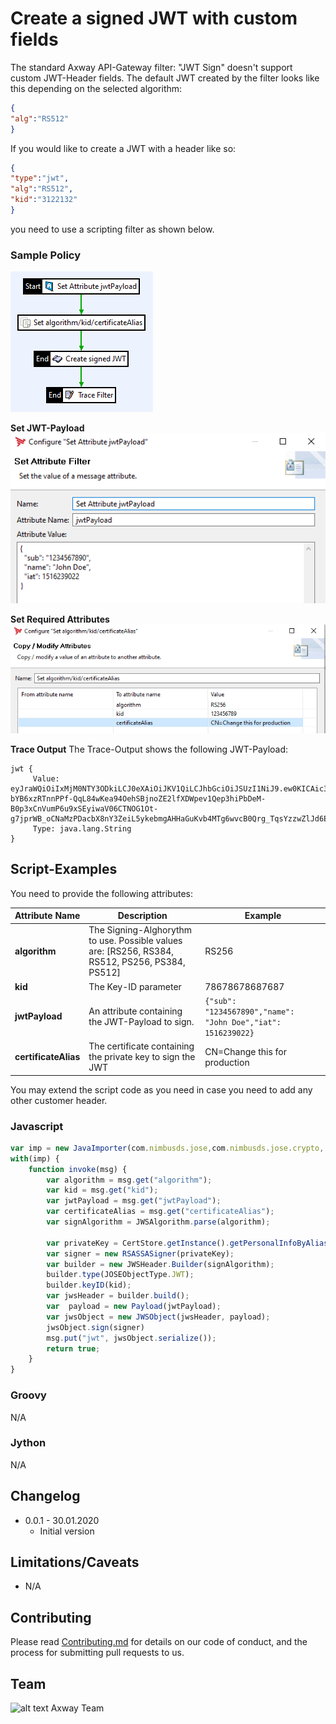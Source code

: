 # Create a signed JWT with custom fields

The standard Axway API-Gateway filter: "JWT Sign" doesn't support custom JWT-Header fields. The
default JWT created by the filter looks like this depending on the selected algorithm:
```json
{
"alg":"RS512"
}
```
If you would like to create a JWT with a header like so:
```json
{
"type":"jwt",
"alg":"RS512",
"kid":"3122132"
}
```
you need to use a scripting filter as shown below.

### Sample Policy ###
![Sample-Policy](./images/sample-policy.png)

__Set JWT-Payload__  
![Sample-Policy](./images/set-jwt-payload.png)

__Set Required Attributes__  
![Sample-Policy](./images/set-attributes.png)

__Trace Output__
The Trace-Output shows the following JWT-Payload:  
```
jwt {
     Value: eyJraWQiOiIxMjM0NTY3ODkiLCJ0eXAiOiJKV1QiLCJhbGciOiJSUzI1NiJ9.ew0KICAic3ViIjogIjEyMzQ1Njc4OTAiLA0KICAibmFtZSI6ICJKb2huIERvZSIsDQogICJpYXQiOiAxNTE2MjM5MDIyDQp9.lg6Fhz12DgIXAp9kLjNXPLvsZ8BitCs2N3l1ILDs9nS8r8GNyoFZFkkYUJvtGtdGBjrte-bYB6xzRTnnPPf-QqL84wKea94OehSBjnoZE2lfXDWpev1Qep3hiPbDeM-B0p3xCnVumP6u9xSEyiwaV06CTNOG1Ot-g7jprWB_oCNaMzPDacbX8nY3ZeiL5ykebmgAHHaGuKvb4MTg6wvcB0Qrg_TqsYzzwZlJd6ERqtdbmPzQC3uf3L988CKbOUyCoFhQcgq7aBxuWBlZMeWOygqXhrlejTO6hlvYvmrf0AqsXqqpS1WBqapeSFdmpaFpW9vigGYgha3Qy4KbxKBMdg
     Type: java.lang.String
}
```

## Script-Examples

You need to provide the following attributes:  

| Attribute&nbsp;Name | Description | Example |
| ----------- | --------- | ------------- |
| **algorithm** | The Signing-Alghorythm to use. Possible values are: [RS256, RS384, RS512, PS256, PS384, PS512] | RS256 |
|**kid**|The Key-ID parameter|78678678687687|
|**jwtPayload**|An attribute containing the JWT-Payload to sign.|`{"sub": "1234567890","name": "John Doe","iat": 1516239022}`|
|**certificateAlias**|The certificate containing the private key to sign the JWT|CN=Change this for production|

You may extend the script code as you need in case you need to add any other customer header.

### Javascript
```javascript
var imp = new JavaImporter(com.nimbusds.jose,com.nimbusds.jose.crypto, com.vordel.store.cert);
with(imp) {
	function invoke(msg) {
		var algorithm = msg.get("algorithm");
		var kid = msg.get("kid");
		var jwtPayload = msg.get("jwtPayload");
		var certificateAlias = msg.get("certificateAlias");
		var signAlgorithm = JWSAlgorithm.parse(algorithm);

		var privateKey = CertStore.getInstance().getPersonalInfoByAlias(certificateAlias).privateKey;
		var signer = new RSASSASigner(privateKey);
		var builder = new JWSHeader.Builder(signAlgorithm);
		builder.type(JOSEObjectType.JWT);
		builder.keyID(kid);
		var jwsHeader = builder.build();
		var  payload = new Payload(jwtPayload);
		var jwsObject = new JWSObject(jwsHeader, payload);
		jwsObject.sign(signer)
		msg.put("jwt", jwsObject.serialize());
		return true;
	}
}
```

### Groovy
N/A

### Jython
N/A

## Changelog
- 0.0.1 - 30.01.2020
  - Initial version


## Limitations/Caveats
- N/A

## Contributing

Please read [Contributing.md](https://github.com/Axway-API-Management-Plus/Common/blob/master/Contributing.md) for details on our code of conduct, and the process for submitting pull requests to us.

## Team

![alt text][Axwaylogo] Axway Team

[Axwaylogo]: https://github.com/Axway-API-Management/Common/blob/master/img/AxwayLogoSmall.png  "Axway logo"
